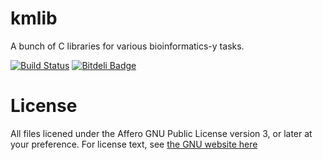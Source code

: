 kmlib
=====

A bunch of C libraries for various bioinformatics-y tasks.

[![Build Status](https://travis-ci.org/kdmurray91/kmlib.png)](https://travis-ci.org/kdmurray91/kmlib)
[![Bitdeli Badge](https://d2weczhvl823v0.cloudfront.net/kdmurray91/kmlib/trend.png)](https://bitdeli.com/free "Bitdeli Badge")

License
=======

All files licened under the Affero GNU Public License version 3, or later at your preference.
For license text, see [the GNU website here](http://www.gnu.org/licenses/agpl-3.0.txt)
